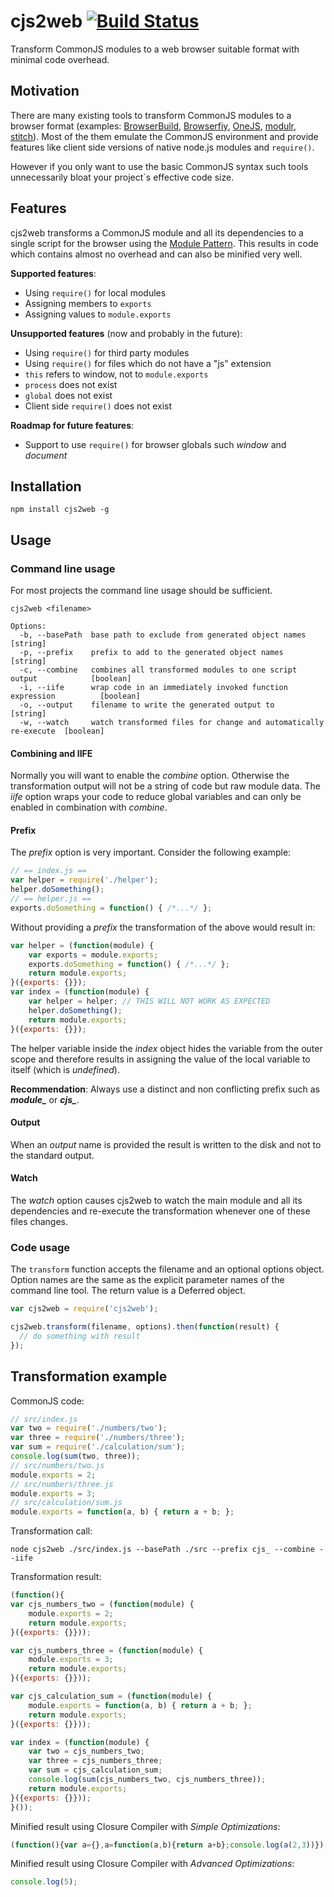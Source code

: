 # cjs2web [![Build Status](https://travis-ci.org/alexlawrence/cjs2web.png?branch=master)](undefined)

Transform CommonJS modules to a web browser suitable format with minimal code overhead.

## Motivation

There are many existing tools to transform CommonJS modules to a browser format
(examples: [BrowserBuild](https://github.com/LearnBoost/browserbuild),
[Browserfiy](https://github.com/substack/node-browserify),
[OneJS](https://github.com/azer/onejs),
[modulr](https://github.com/tobie/modulr-node),
[stitch](https://github.com/sstephenson/stitch)).
Most of the them emulate the CommonJS environment and provide features
like client side versions of native node.js modules and `require()`.

However if you only want to use the basic CommonJS syntax
such tools unnecessarily bloat your project´s effective code size.

## Features

cjs2web transforms a CommonJS module and all its dependencies to a single script for the browser
using the [Module Pattern](http://www.adequatelygood.com/2010/3/JavaScript-Module-Pattern-In-Depth).
This results in code which contains almost no overhead and can also be minified very well.

**Supported features**:

* Using `require()` for local modules
* Assigning members to `exports`
* Assigning values to `module.exports`

**Unsupported features** (now and probably in the future):

* Using `require()` for third party modules
* Using `require()` for files which do not have a "js" extension
* `this` refers to window, not to `module.exports`
* `process` does not exist
* `global` does not exist
* Client side `require()` does not exist

**Roadmap for future features**:

* Support to use `require()` for browser globals such *window* and *document*

## Installation

```
npm install cjs2web -g
```

## Usage

### Command line usage

For most projects the command line usage should be sufficient.

```
cjs2web <filename>

Options:
  -b, --basePath  base path to exclude from generated object names                 [string]
  -p, --prefix    prefix to add to the generated object names                      [string]
  -c, --combine   combines all transformed modules to one script output            [boolean]
  -i, --iife      wrap code in an immediately invoked function expression          [boolean]
  -o, --output    filename to write the generated output to                        [string]
  -w, --watch     watch transformed files for change and automatically re-execute  [boolean]
```

#### Combining and IIFE

Normally you will want to enable the *combine* option.
Otherwise the transformation output will not be a string of code but raw module data.
The *iife* option wraps your code to reduce global variables and
can only be enabled in combination with *combine*.

#### Prefix

The *prefix* option is very important. Consider the following example:

```javascript
// == index.js ==
var helper = require('./helper');
helper.doSomething();
// == helper.js ==
exports.doSomething = function() { /*...*/ };
```

Without providing a *prefix* the transformation of the above would result in:

```javascript
var helper = (function(module) {
    var exports = module.exports;
    exports.doSomething = function() { /*...*/ };
    return module.exports;
}({exports: {}});
var index = (function(module) {
    var helper = helper; // THIS WILL NOT WORK AS EXPECTED
    helper.doSomething();
    return module.exports;
}({exports: {}});
```

The helper variable inside the *index* object hides the variable from the outer scope
and therefore results in assigning the value of the local variable to itself (which is *undefined*).

**Recommendation**: Always use a distinct and non conflicting prefix such as ***module_*** or ***cjs_***.

#### Output

When an *output* name is provided the result is written to the disk and not to the standard output.

#### Watch

The *watch* option causes cjs2web to watch the main module and all its dependencies and
re-execute the transformation whenever one of these files changes.

### Code usage

The `transform` function accepts the filename and an optional options object.
Option names are the same as the explicit parameter names of the command line tool.
The return value is a Deferred object.

```javascript
var cjs2web = require('cjs2web');

cjs2web.transform(filename, options).then(function(result) {
  // do something with result
});
```

## Transformation example

CommonJS code:

```javascript
// src/index.js
var two = require('./numbers/two');
var three = require('./numbers/three');
var sum = require('./calculation/sum');
console.log(sum(two, three));
// src/numbers/two.js
module.exports = 2;
// src/numbers/three.js
module.exports = 3;
// src/calculation/sum.js
module.exports = function(a, b) { return a + b; };
```

Transformation call:

```
node cjs2web ./src/index.js --basePath ./src --prefix cjs_ --combine --iife
```

Transformation result:

```javascript
(function(){
var cjs_numbers_two = (function(module) {
    module.exports = 2;
    return module.exports;
}({exports: {}}));

var cjs_numbers_three = (function(module) {
    module.exports = 3;
    return module.exports;
}({exports: {}}));

var cjs_calculation_sum = (function(module) {
    module.exports = function(a, b) { return a + b; };
    return module.exports;
}({exports: {}}));

var index = (function(module) {
    var two = cjs_numbers_two;
    var three = cjs_numbers_three;
    var sum = cjs_calculation_sum;
    console.log(sum(cjs_numbers_two, cjs_numbers_three));
    return module.exports;
}({exports: {}}));
}());
```

Minified result using Closure Compiler with *Simple Optimizations*:

```javascript
(function(){var a={},a=function(a,b){return a+b};console.log(a(2,3))})();
```

Minified result using Closure Compiler with *Advanced Optimizations*:

```javascript
console.log(5);
```

